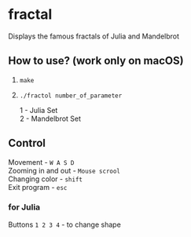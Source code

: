 # fractal
 Displays the famous fractals of Julia and Mandelbrot
## How to use? (work only on macOS)
1) `make`
2) `./fractol number_of_parameter`  
 
   1 - Julia Set  
   2 - Mandelbrot Set  

## Control
Movement - `W A S D`  
Zooming in and out - `Mouse scrool`  
Changing color - `shift`  
Exit program - `esc`
### for Julia
Buttons `1 2 3 4` - to change shape
